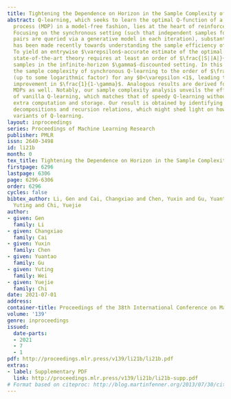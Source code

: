```yaml
---
title: Tightening the Dependence on Horizon in the Sample Complexity of Q-Learning
abstract: Q-learning, which seeks to learn the optimal Q-function of a Markov decision
  process (MDP) in a model-free fashion, lies at the heart of reinforcement learning.
  Focusing on the synchronous setting (such that independent samples for all state-action
  pairs are queried via a generative model in each iteration), substantial progress
  has been made recently towards understanding the sample efficiency of Q-learning.
  To yield an entrywise $\varepsilon$-accurate estimate of the optimal Q-function,
  state-of-the-art theory requires at least an order of $\frac{|S||A|}{(1-\gamma)^5\varepsilon^{2}}$
  samples in the infinite-horizon $\gamma$-discounted setting. In this work, we sharpen
  the sample complexity of synchronous Q-learning to the order of $\frac{|S||A|}{(1-\gamma)^4\varepsilon^2}$
  (up to some logarithmic factor) for any $0<\varepsilon <1$, leading to an order-wise
  improvement in $\frac{1}{1-\gamma}$. Analogous results are derived for finite-horizon
  MDPs as well. Notably, our sample complexity analysis unveils the effectiveness
  of vanilla Q-learning, which matches that of speedy Q-learning without requiring
  extra computation and storage. Our result is obtained by identifying novel error
  decompositions and recursion relations, which might shed light on how to study other
  variants of Q-learning.
layout: inproceedings
series: Proceedings of Machine Learning Research
publisher: PMLR
issn: 2640-3498
id: li21b
month: 0
tex_title: Tightening the Dependence on Horizon in the Sample Complexity of Q-Learning
firstpage: 6296
lastpage: 6306
page: 6296-6306
order: 6296
cycles: false
bibtex_author: Li, Gen and Cai, Changxiao and Chen, Yuxin and Gu, Yuantao and Wei,
  Yuting and Chi, Yuejie
author:
- given: Gen
  family: Li
- given: Changxiao
  family: Cai
- given: Yuxin
  family: Chen
- given: Yuantao
  family: Gu
- given: Yuting
  family: Wei
- given: Yuejie
  family: Chi
date: 2021-07-01
address:
container-title: Proceedings of the 38th International Conference on Machine Learning
volume: '139'
genre: inproceedings
issued:
  date-parts:
  - 2021
  - 7
  - 1
pdf: http://proceedings.mlr.press/v139/li21b/li21b.pdf
extras:
- label: Supplementary PDF
  link: http://proceedings.mlr.press/v139/li21b/li21b-supp.pdf
# Format based on citeproc: http://blog.martinfenner.org/2013/07/30/citeproc-yaml-for-bibliographies/
---
```

